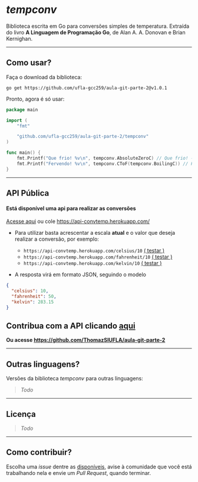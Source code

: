 # _tempconv_

Biblioteca escrita em Go para conversões simples de temperatura. Extraída do livro **A Linguagem de Programação Go**, de Alan A. A. Donovan e Brian Kernighan.

---

## Como usar?

Faça o download da biblioteca:

`go get https://github.com/ufla-gcc259/aula-git-parte-2@v1.0.1`

Pronto, agora é só usar:

```go
package main

import (
	"fmt"

	"github.com/ufla-gcc259/aula-git-parte-2/tempconv"
)

func main() {
	fmt.Printf("Que frio! %v\n", tempconv.AbsoluteZeroC) // Que frio! -273.15°C
	fmt.Printf("Fervendo! %v\n", tempconv.CToF(tempconv.BoilingC)) // Fervendo! 212°F
}
```

---

## API Pública

#### Está disponível uma api para realizar as conversões

[Acesse aqui](https://api-convtemp.herokuapp.com/) ou cole https://api-convtemp.herokuapp.com/

- Para utilizar basta acrescentar a escala **atual** e o valor que deseja realizar a conversão, por exemplo:

  - `https://api-convtemp.herokuapp.com/celsius/10` [( testar )](https://api-convtemp.herokuapp.com/celsius/10)
  - `https://api-convtemp.herokuapp.com/fahrenheit/10` [( testar )](https://api-convtemp.herokuapp.com/fahrenheit/10)
  - `https://api-convtemp.herokuapp.com/kelvin/10` [( testar )](https://api-convtemp.herokuapp.com/kelvin/10)

- A resposta virá em formato JSON, seguindo o modelo

```json
{
  "celsius": 10,
  "fahrenheit": 50,
  "kelvin": 283.15
}
```

## Contribua com a API clicando [**aqui**](https://github.com/ThomazSIUFLA/aula-git-parte-2)

**Ou acesse https://github.com/ThomazSIUFLA/aula-git-parte-2**

---

## Outras linguagens?

Versões da biblioteca _tempconv_ para outras linguagens:

> _Todo_

---

## Licença

> _Todo_

---

## Como contribuir?

Escolha uma _issue_ dentre as [disponíveis](https://github.com/ufla-gcc259/aula-git-parte-2/issues), avise à comunidade que você está trabalhando nela e envie um _Pull Request_, quando terminar.
